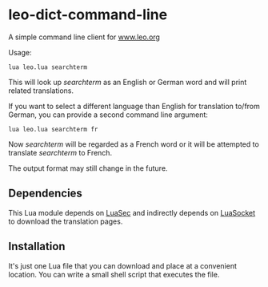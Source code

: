 leo-dict-command-line
=====================

A simple command line client for www.leo.org

Usage:

	lua leo.lua searchterm

This will look up *searchterm* as an English or German word and will print
related translations.

If you want to select a different language than English for translation to/from
German, you can provide a second command line argument:

	lua leo.lua searchterm fr

Now *searchterm* will be regarded as a French word or it will be attempted to
translate *searchterm* to French.

The output format may still change in the future.


Dependencies
------------

This Lua module depends on
[LuaSec](https://github.com/brunoos/luasec/wiki)
and indirectly depends on
[LuaSocket](http://www.cs.princeton.edu/~diego/professional/luasocket/)
to download the translation pages.

Installation
------------

It's just one Lua file that you can download and place at a convenient location.
You can write a small shell script that executes the file.
